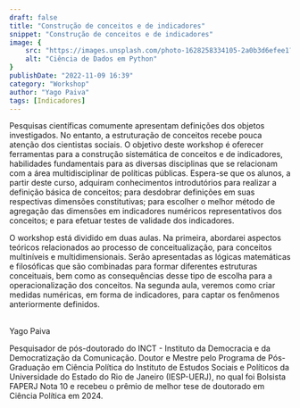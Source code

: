 ```yaml
---
draft: false
title: "Construção de conceitos e de indicadores"
snippet: "Construção de conceitos e de indicadores"
image: {
    src: "https://images.unsplash.com/photo-1628258334105-2a0b3d6efee1?&fit=crop&w=430&h=240",
    alt: "Ciência de Dados em Python"
}
publishDate: "2022-11-09 16:39"
category: "Workshop"
author: "Yago Paiva"
tags: [Indicadores]
---
```


Pesquisas científicas comumente apresentam definições dos objetos investigados. No entanto, a estruturação de conceitos recebe pouca atenção dos cientistas sociais. O objetivo deste workshop é oferecer ferramentas para a construção sistemática de conceitos e de indicadores, habilidades fundamentais para as diversas disciplinas que se relacionam com a área multidisciplinar de políticas públicas. Espera-se que os alunos, a partir deste curso, adquiram conhecimentos introdutórios para realizar a definição básica de conceitos; para desdobrar definições em suas respectivas dimensões constitutivas; para escolher o melhor método de agregação das dimensões em indicadores numéricos representativos dos conceitos; e para efetuar testes de validade dos indicadores. 

O workshop está dividido em duas aulas. Na primeira, abordarei aspectos teóricos relacionados ao processo de conceitualização, para conceitos multiníveis e multidimensionais. Serão apresentadas as lógicas matemáticas e filosóficas que são combinadas para formar diferentes estruturas conceituais, bem como as consequências desse tipo de escolha para a operacionalização dos conceitos. Na segunda aula, veremos como criar medidas numéricas, em forma de indicadores, para captar os fenômenos anteriormente definidos.

<br>
<span class="text-2xl font-bold text-primary">Yago Paiva</span>

Pesquisador de pós-doutorado do INCT - Instituto da Democracia e da Democratização da Comunicação. Doutor e Mestre pelo Programa de Pós-Graduação em Ciência Política do Instituto de Estudos Sociais e Políticos da Universidade do Estado do Rio de Janeiro (IESP-UERJ), no qual foi Bolsista FAPERJ Nota 10 e recebeu o prêmio de melhor tese de doutorado em Ciência Política em 2024.